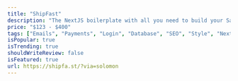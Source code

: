 ```yaml
---
title: "ShipFast"
description: "The NextJS boilerplate with all you need to build your SaaS, AI tool, or any other web app and make your first $ online fast."
price: "$123 - $400"
tags: ["Emails", "Payments", "Login", "Database", "SEO", "Style", "Next.js"]
isPopular: true
isTrending: true
shouldWriteReview: false
isFeatured: true
url: https://shipfa.st/?via=solomon
---
```

